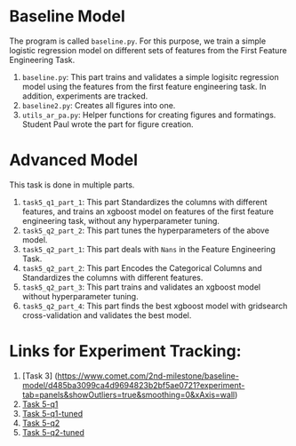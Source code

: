 # Baseline Model 
The program is called `baseline.py`. For this purpose, we train a simple logistic regression model on different sets of features from the First Feature Engineering Task. 
1. `baseline.py`: This part trains and validates a simple logisitc regression model using the features from the first feature engineering task. In addition, experiments are tracked. 
2. `baseline2.py`: Creates all figures into one.
3. `utils_ar_pa.py`: Helper functions for creating figures and formatings. Student Paul wrote the part for figure creation.

# Advanced Model 
This task is done in multiple parts. 
1. `task5_q1_part_1`: This part Standardizes the columns with different features, and trains an xgboost model on features of the first feature engineering task, without any hyperparameter tuning. 
2. `task5_q2_part_2`: This part tunes the hyperparameters of the above model. 
1. `task5_q2_part_1`: This part deals with `Nans` in the Feature Engineering Task.
2. `task5_q2_part_2`: This part Encodes the Categorical Columns and Standardizes the columns with different features. 
3. `task5_q2_part_3`: This part trains and validates an xgboost model without hyperparameter tuning. 
4. `task5_q2_part_4`: This part finds the best xgboost model with gridsearch cross-validation and validates the best model.


# Links for Experiment Tracking: 
1. [Task 3] (https://www.comet.com/2nd-milestone/baseline-model/d485ba3099ca4d9694823b2bf5ae0721?experiment-tab=panels&showOutliers=true&smoothing=0&xAxis=wall)
2. [Task 5-q1](https://www.comet.com/2nd-milestone/baseline-model/15cc16e53b304c8c83e9c015dc812ebf)
3. [Task 5-q1-tuned](https://www.comet.com/2nd-milestone/baseline-model/b318d8d8e1e048189627095217d6865a)
4. [Task 5-q2](https://www.comet.com/2nd-milestone/baseline-model/02098092281a4629b09c8a6b6e04ee4a)
5. [Task 5-q2-tuned](https://www.comet.com/2nd-milestone/baseline-model/89d296cacbde4c38b1e2ceed6763eaa2) 
